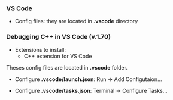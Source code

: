 ### VS Code
- Config files:
  they are located in **.vscode** directory

### Debugging C++ in VS Code (v.1.70)
- Extensions to install: 
  - C++ extension for VS Code

Theses config files are located in **.vscode** folder.

- Configure **.vscode/launch.json**: Run -> Add Configutaion...

- Configure **.vscode/tasks.json**: Terminal -> Configure Tasks...